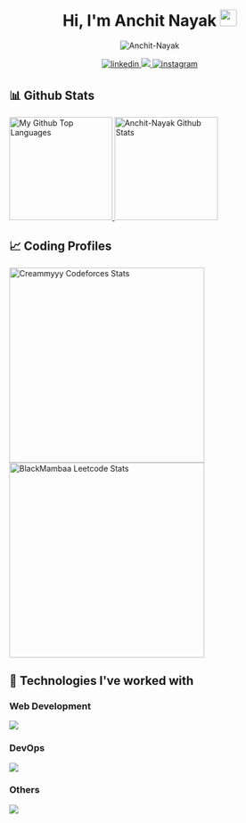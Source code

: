<h1 align="center">Hi, I'm Anchit Nayak <img src="https://camo.githubusercontent.com/e8e7b06ecf583bc040eb60e44eb5b8e0ecc5421320a92929ce21522dbc34c891/68747470733a2f2f6d656469612e67697068792e636f6d2f6d656469612f6876524a434c467a6361737252346961377a2f67697068792e676966" width="30" /></h1>
<p align="center"> <img src="https://komarev.com/ghpvc/?username=Anchit-Nayak&label=Profile%20views&color=blue&style=for-the-badge&logo=eye" alt="Anchit-Nayak" /> </p>

<div align="center">
<a href="https://linkedin.com/in/anchit-nayak/" target="_blank">
<img src=https://img.shields.io/badge/linkedin-%231E77B5.svg?&style=for-the-badge&logo=linkedin&logoColor=white alt=linkedin style="margin-bottom: 5px;" />
</a>
<a href="mailto:anchitnayak00@gmail.com" target="_blank">
  <img src="https://img.shields.io/badge/Gmail-D14836?style=for-the-badge&logo=gmail&logoColor=white"/>
</a>
<a href="https://instagram.com/_anchitttt" target="_blank">
<img src=https://img.shields.io/badge/instagram-9C2FB7.svg?&style=for-the-badge&logo=instagram&logoColor=white alt=instagram style="margin-bottom: 5px;" />
</a>
</div>

## 📊 Github Stats

<span>
<a href="https://github.com/Anchit-Nayak">
<img height="185" src="https://github-readme-stats-redheadphone.vercel.app/api/top-langs/?username=Anchit-Nayak&layout=compact&langs_count=8&theme=github_dark&hide=SCSS,GLSL,GAP&border_color=404040" alt="My Github Top Languages" />
<img height="185" src="https://github-readme-stats-redheadphone.vercel.app/api?username=Anchit-Nayak&show_icons=true&count_private=true&theme=github_dark&border_color=404040" alt="Anchit-Nayak Github Stats" />
</a>
</span>



## 📈 Coding Profiles

<span>
<a href="https://codeforces.com/profile/Creammyyy">
<img height="350" src="https://codeforces-readme-stats.vercel.app/api/card?username=Creammyyy&theme=github_dark&force_username=true&border_color=404040" alt="Creammyyy Codeforces Stats"/>
</a>
<a href="https://leetcode.com/BlackMambaa">
<img height="350" src="https://leetcard.jacoblin.cool/BlackMambaa?theme=dark&font=Ubuntu&cache=14400&ext=contest&sheets=https://gist.githubusercontent.com/BlackMambaa/5e715e284c89cace8f5fa09f7fb930b8/raw/ec0be570f114124b1a2156a660d67baa0ab5639d/leetcode_stats_card.css" alt="BlackMambaa Leetcode Stats"/>
</a>
</span>



## 🧩 Technologies I've worked with

### Web Development
  <a href="https://skillicons.dev">
    <img width="full" src="https://skillicons.dev/icons?i=html,css,tailwind,js,ts,react,vite,prisma,postman,next,redis,express,nodejs,postgres,mongodb" />
  </a>

### DevOps
  <a href="https://skillicons.dev">
    <img src="https://skillicons.dev/icons?i=docker,kubernetes,jenkins,ansible,prometheus,grafana,nginx,vercel,aws" />
  </a>

### Others
  <a href="https://skillicons.dev">
    <img src="https://skillicons.dev/icons?i=go,cpp,vscode,bash,vim,git,github,linux" />
  </a>
